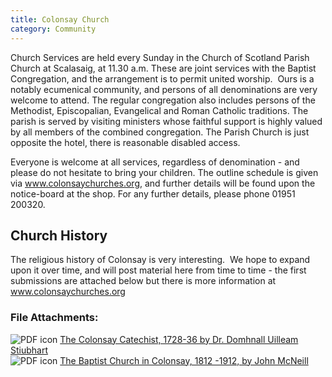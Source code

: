 ```yaml
---
title: Colonsay Church
category: Community
---
```


Church Services are held every Sunday in the Church of Scotland Parish Church at Scalasaig, at 11.30 a.m. These are joint services with the Baptist Congregation, and the arrangement is to permit united worship.  Ours is a notably ecumenical community, and persons of all denominations are very welcome to attend. The regular congregation also includes persons of the Methodist, Episcopalian, Evangelical and Roman Catholic traditions. The parish is served by visiting ministers whose faithful support is highly valued by all members of the combined congregation. The Parish Church is just opposite the hotel, there is reasonable disabled access.

Everyone is welcome at all services, regardless of denomination - and please do not hesitate to bring your children. The outline schedule is given via <a href="http://www.colonsaychurches.org">www.colonsaychurches.org</a>, and further details will be found upon the notice-board at the shop. For any further details, please phone 01951 200320.

## Church History

The religious history of Colonsay is very interesting.  We hope to expand upon it over time, and will post material here from time to time - the first submissions are attached below but there is more information at <a href="http://www.colonsaychurches.org">www.colonsaychurches.org</a>

<div class="field field-name-field-fileattachments field-type-file field-label-above clearfix">
      <div class="field-label"><h3>File Attachments:&nbsp;</h3></div>
    <div class="field-items">
          <div class="field-item even"><span class="file"><img class="file-icon" alt="PDF icon" title="application/pdf" src="{{ site.url }}{{ site.baseurl }}/images/application-pdf.png" /> <a href="{{ site.url }}{{ site.baseurl }}/downloads/THE%20COLONSAY%20CATECHIST.pdf" type="application/pdf; length=496267" title="THE COLONSAY CATECHIST.pdf">The Colonsay Catechist, 1728-36 by Dr. Domhnall Uilleam Stiubhart</a></span></div>
          <div class="field-item odd"><span class="file"><img class="file-icon" alt="PDF icon" title="application/pdf" src="{{ site.url }}{{ site.baseurl }}/images/application-pdf.png" /> <a href="{{ site.url }}{{ site.baseurl }}/downloads/The%20Baptist%20Church%20in%20Colonsay.PDF" type="application/pdf; length=270287" title="The Baptist Church in Colonsay.PDF">The Baptist Church in Colonsay, 1812 -1912, by John McNeill</a></span>